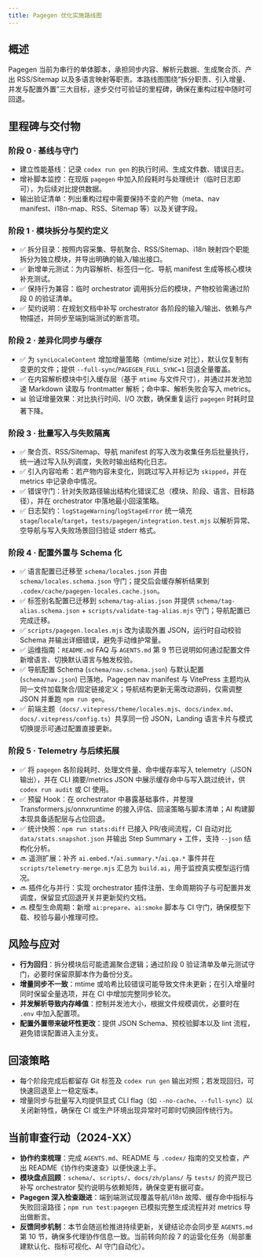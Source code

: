 ```yaml
---
title: Pagegen 优化实施路线图
---
```


## 概述

Pagegen 当前为串行的单体脚本，承担同步内容、解析元数据、生成聚合页、产出 RSS/Sitemap 以及多语言映射等职责。本路线图围绕“拆分职责、引入增量、并发与配置外置”三大目标，逐步交付可验证的里程碑，确保在重构过程中随时可回退。

## 里程碑与交付物

### 阶段 0 · 基线与守门

- 建立性能基线：记录 `codex run gen` 的执行时间、生成文件数、错误日志。
- 增补脚本监控：在现版 `pagegen` 中加入阶段耗时与处理统计（临时日志即可），为后续对比提供数据。
- 输出验证清单：列出重构过程中需要保持不变的产物（meta、nav manifest、i18n-map、RSS、Sitemap 等）以及关键字段。

### 阶段 1 · 模块拆分与契约定义

- ✅ 拆分目录：按照内容采集、导航聚合、RSS/Sitemap、i18n 映射四个职能拆分为独立模块，并导出明确的输入/输出接口。
- ✅ 新增单元测试：为内容解析、标签归一化、导航 manifest 生成等核心模块补充测试。
- ✅ 保持行为兼容：临时 orchestrator 调用拆分后的模块，产物校验需通过阶段 0 的验证清单。
- ✅ 契约说明：在规划文档中补写 orchestrator 各阶段的输入/输出、依赖与产物描述，并同步至端到端测试的断言项。

### 阶段 2 · 差异化同步与缓存

- ✅ 为 `syncLocaleContent` 增加增量策略（mtime/size 对比），默认仅复制有变更的文件；提供 `--full-sync`/`PAGEGEN_FULL_SYNC=1` 回退全量覆盖。
- ✅ 在内容解析模块中引入缓存层（基于 `mtime` 与文件尺寸），并通过并发池加速 Markdown 读取与 frontmatter 解析；命中率、解析失败会写入 metrics。
- 📊 验证增量效果：对比执行时间、I/O 次数，确保重复运行 `pagegen` 时耗时显著下降。

### 阶段 3 · 批量写入与失败隔离

- ✅ 聚合页、RSS/Sitemap、导航 manifest 的写入改为收集任务后批量执行，统一通过写入队列调度，失败时输出结构化日志。
- ✅ 引入内容哈希：若产物内容未变化，则跳过写入并标记为 `skipped`，并在 metrics 中记录命中情况。
- ✅ 错误守门：针对失败路径输出结构化错误汇总（模块、阶段、语言、目标路径），并在 orchestrator 中落地最小回滚策略。
- ✅ 日志契约：`logStageWarning`/`logStageError` 统一填充 `stage`/`locale`/`target`，`tests/pagegen/integration.test.mjs` 以解析异常、空导航与写入失败场景回归验证 stderr 格式。

### 阶段 4 · 配置外置与 Schema 化

- ✅ 语言配置已迁移至 `schema/locales.json` 并由 `schema/locales.schema.json` 守门；提交后会缓存解析结果到 `.codex/cache/pagegen-locales.cache.json`。
- ✅ 标签别名配置已迁移到 `schema/tag-alias.json` 并提供 `schema/tag-alias.schema.json` + `scripts/validate-tag-alias.mjs` 守门；导航配置已完成迁移。
- ✅ `scripts/pagegen.locales.mjs` 改为读取外置 JSON，运行时自动校验 Schema 并输出详细错误，避免手动维护常量。
- ✅ 运维指南：`README.md` FAQ 与 `AGENTS.md` 第 9 节已说明如何通过配置文件新增语言、切换默认语言与触发校验。
- ✅ 导航配置 Schema (`schema/nav.schema.json`) 与默认配置 (`schema/nav.json`) 已落地，Pagegen nav manifest 与 VitePress 主题均从同一文件加载聚合/固定链接定义；导航结构更新无需改动源码，仅需调整 JSON 并重跑 `npm run gen`。
- ✅ 前端主题（`docs/.vitepress/theme/locales.mjs`、`docs/index.md`、`docs/.vitepress/config.ts`）共享同一份 JSON，Landing 语言卡片与模式切换提示可通过配置直接更新。

### 阶段 5 · Telemetry 与后续拓展

- ✅ 将 `pagegen` 各阶段耗时、处理文件量、命中缓存率写入 telemetry（JSON 输出），并在 CLI 摘要/metrics JSON 中展示缓存命中与写入跳过统计，供 `codex run audit` 或 CI 使用。
- ✅ 预留 Hook：在 orchestrator 中暴露基础事件，并整理 Transformers.js/onnxruntime 的接入评估、回滚策略与脚本清单；AI 构建脚本现具备适配层与占位回退。
- ✅ 统计快照：`npm run stats:diff` 已接入 PR/夜间流程，CI 自动对比 `data/stats.snapshot.json` 并输出 Step Summary + 工件，支持 `--json` 结构化分析。
- 🔜 遥测扩展：补齐 `ai.embed.*`/`ai.summary.*`/`ai.qa.*` 事件并在 `scripts/telemetry-merge.mjs` 汇总为 `build.ai`，用于监控真实模型运行情况。
- 🔜 插件化与并行：实现 orchestrator 插件注册、生命周期钩子与可配置并发调度，保留显式回退开关并更新契约文档。
- 🔜 模型生命周期：新增 `ai:prepare`、`ai:smoke` 脚本与 CI 守门，确保模型下载、校验与最小推理可控。

## 风险与应对

- **行为回归**：拆分模块后可能遗漏聚合逻辑；通过阶段 0 验证清单及单元测试守门，必要时保留原脚本作为备份分支。
- **增量同步不一致**：mtime 或哈希比较错误可能导致文件未更新；在引入增量时同时保留全量选项，并在 CI 中增加完整同步轮次。
- **并发解析导致内存峰值**：控制并发池大小，根据文件规模调优，必要时在 `.env` 中加入配置项。
- **配置外置带来破坏性更改**：提供 JSON Schema、预校验脚本以及 lint 流程，避免错误配置进入主分支。

## 回滚策略

- 每个阶段完成后都留存 Git 标签及 `codex run gen` 输出对照；若发现回归，可快速回退至上一稳定版本。
- 增量同步与批量写入均提供显式 CLI flag（如 `--no-cache`、`--full-sync`）以关闭新特性，确保在 CI 或生产环境出现异常时可即时切换回传统行为。

## 当前审查行动（2024-XX）

- **协作约束梳理**：完成 `AGENTS.md`、README 与 `.codex/` 指南的交叉检查，产出 README《协作约束速查》以便快速上手。
- **模块盘点回顾**：`schema/`、`scripts/`、`docs/zh/plans/` 与 `tests/` 的资产现已补写 orchestrator 契约说明与依赖矩阵，确保变更有据可查。
- **Pagegen 深入检查跟进**：端到端测试现覆盖导航/i18n 故障、缓存命中指标与失败回滚路径；`npm run test:pagegen` 已模拟完整生成流程并对 metrics 导出做断言。
- **反馈同步机制**：本节会随巡检推进持续更新，关键结论亦会同步至 `AGENTS.md` 第 10 节，确保多代理协作信息一致。当前转向阶段 7 的运营化任务（局部重建默认化、指标可视化、AI 守门自动化）。
